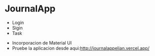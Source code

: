 # JournalApp
  - Login
  - Sigin
  - Task
* Incorporacion de Material UI
* Pruebe la aplicacion desde aqui:http://journalappelian.vercel.app/

